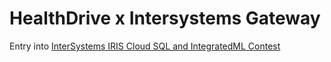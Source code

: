 # HealthDrive x Intersystems Gateway

Entry into [InterSystems IRIS Cloud SQL and IntegratedML Contest](https://community.intersystems.com/post/intersystems-iris-cloud-sql-and-integratedml-contest)